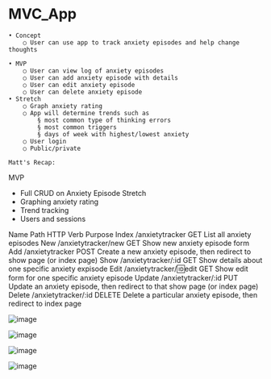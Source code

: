 # MVC_App

	• Concept
		○ User can use app to track anxiety episodes and help change thoughts
		
	• MVP
		○ User can view log of anxiety episodes
		○ User can add anxiety episode with details
		○ User can edit anxiety episode
		○ User can delete anxiety episode
	• Stretch
		○ Graph anxiety rating
		○ App will determine trends such as 
			§ most common type of thinking errors
			§ most common triggers
			§ days of week with highest/lowest anxiety
		○ User login
		○ Public/private
    
    Matt's Recap:
MVP
- Full CRUD on Anxiety Episode
Stretch
- Graphing anxiety rating
- Trend tracking
- Users and sessions

Name	Path	HTTP Verb	Purpose
Index	/anxietytracker	GET	List all anxiety episodes
New	/anxietytracker/new	GET	Show new anxiety episode form
Add	/anxietytracker	POST	Create a new anxiety episode, then redirect to show page (or index page)
Show	/anxietytracker/:id	GET	Show details about one specific anxiety expisode
Edit	/anxietytracker/:id:edit	GET	Show edit form for one specific anxiety episode
Update	/anxietytracker/:id	PUT	Update an anxiety episode, then redirect to that show page (or index page)
Delete	/anxietytracker/:id	DELETE	Delete a particular anxiety episode, then redirect to index page

![image](https://user-images.githubusercontent.com/37551471/112231731-46791e80-8c05-11eb-9729-764345544d27.png)


![image](https://user-images.githubusercontent.com/37551471/112231703-36f9d580-8c05-11eb-9d5b-f1b77921c344.png)

    
![image](https://user-images.githubusercontent.com/37551471/112231596-0023bf80-8c05-11eb-9231-2f3e8f440493.png)

![image](https://user-images.githubusercontent.com/37551471/112707749-9a8d3880-8e7b-11eb-908d-f4df1b3fa403.png)







